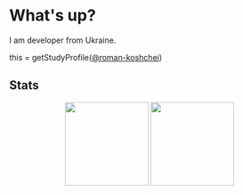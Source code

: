 #  What's up? 
I am developer from Ukraine.


this = getStudyProfile([@roman-koshchei](https://github.com/roman-koshchei))


## Stats

<p align="center">
   <img src="https://github-readme-stats.vercel.app/api?username=koshcher&show_icons=true&theme=nord&hide_title=true&count_private=true&hide_border=true" height=150>
   <img src="https://github-top-langs.herokuapp.com/user?name=koshcher&hide=html,css&includePrivate=false&background=%232e3441&count=6" height=150>
</p>
